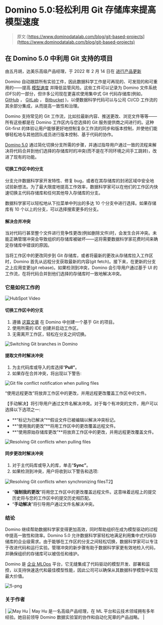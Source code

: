 # Domino 5.0:轻松利用 Git 存储库来提高模型速度

> 原文:[https://www.dominodatalab.com/blog/git-based-projects](https://www.dominodatalab.com/blog/git-based-projects)

## 在 Domino 5.0 中利用 Git 支持的项目

由五月胡，达美乐高级产品经理，于 2022 年 2 月 14 日在 [进行产品更新](/blog/tag/product-updates)

Domino 自动跟踪所有实验工件，因此数据科学工作是可再现的、可发现的和可重用的——提高 [模型速度](https://www.dominodatalab.com/blog/model-velocity) 并降低监管风险。这些工件可以记录为 Domino 文件系统(DFS)的一部分，但许多公司现在更喜欢使用集中式 Git 代码存储库(例如， [GitHub](https://github.com/) ， [GitLab](https://about.gitlab.com/) ， [Bitbucket](https://bitbucket.org/) )，以便数据科学代码可以与公司 CI/CD 工作流的其余部分集成，从而提高一致性和治理。

Domino 支持常见的 Git 工作流，比如拉最新内容、推送更改、浏览文件等等——所有这些都是在 Domino 工作区内与您选择的 Git 服务提供商之间进行的。这种 Git-first 的体验让用户能够更好地控制复杂工作流的同步和版本控制，并使他们能够轻松地与其他团队成员进行版本控制、基于代码的协作。

[Domino 5.0](https://www.dominodatalab.com/resources/introducing-domino-5.0) 通过简化切换分支所需的步骤，并通过指导用户通过一致的流程来解决将代码合并到他们选择的存储库时的冲突(而不是在不同环境之间手工跳转)，改进了现有的功能。

#### 切换工作区中的分支

分支允许数据科学家开发特性、修复 bug，或者在其存储库的封闭区域中安全地试验新想法。为了最大限度地提高工作效率，数据科学家可以在他们的工作区内快速切换主代码存储库和任何其他导入存储库的分支。

数据科学家可以轻松地从下拉菜单中列出的多达 10 个分支中进行选择。如果存储库有 10 个以上的分支，可以选择搜索更多的分支。

#### 解决合并冲突

当对代码行甚至整个文件进行竞争性更改(例如删除文件)时，会发生合并冲突。未能正确管理冲突会导致组织的存储库被破坏——这将需要数据科学家花费时间来确定存储库中错误的原因。

当将工作区中的更改同步到 Git 存储库，或者将最新的更改从存储库拉入工作区时，Domino 首先从远程分支获取最新的内容(git fetch)。接下来，在更新的分支之上应用变更(git rebase)。如果检测到冲突，Domino 会引导用户通过基于 UI 的工作流，在将代码合并到他们选择的存储库时一致地解决冲突。

### 它是如何工作的

![HubSpot Video](../Images/8f5ee12eb9ee43b7418206b37554a893.png)

#### 切换工作区中的分支

1.  遵循 [这篇文章](https://docs.dominodatalab.com/en/5.0/reference/projects/git/git_based_projects.html#create-a-git-based-project) 在 Domino 中创建一个基于 Git 的项目。
2.  使用所需的 IDE 创建并启动工作区。
3.  无需离开工作区，轻松在分支之间切换。

![Switching Git branches in Domino](../Images/95fd0d1931d8ff83a49399a3c8e67288.png)

#### 提取文件时解决冲突

1.  为主代码库或导入的库选择“**Pull”**。
2.  如果存在合并冲突，将出现以下警告:

![Git file conflict notification when pulling files](../Images/ca185fd10914e33cf4d16c81102893ba.png)

“使用远程更改”将放弃工作区中的更改，并用远程更改覆盖工作区中的文件。

【手动解决】将引导用户通过文件名解决冲突。对于每个有冲突的文件，用户可以选择以下选项之一:

*   **“标记为已解决”**假设文件已被编辑以解决冲突标记。
*   **“使用我的更改”**将用工作区中的更改覆盖远程文件。
*   **“使用原始存储库更改”**将放弃工作区中的更改，并用远程更改覆盖文件。

![Resolving Git conflicts when pulling files](../Images/3da1598b22388acf16b648df85ed0930.png)

#### 同步更改时解决冲突

1.  对于主代码库或导入的库，单击“**Sync”**。
2.  如果检测到冲突，用户将收到以下警告和选项:

![Resolving Git conflicts when synchronizing files](../Images/411293d6a29deec76477cae9141caecb.png)T2】

*   “**强制我的更改**”将用您工作区中的更改覆盖远程文件。这意味着远程上的提交历史将与您的工作区中的提交历史相匹配。
*   “**手动解决**”将引导用户通过文件名解决冲突。

### 结论

Domino 继续帮助数据科学家变得更加高效，同时帮助组织在成为模型驱动的过程中提高一致性和效率。Domino 5.0 允许数据科学家轻松地满足利用集中式代码存储库的企业级需求。由于能够在工作区的分支之间轻松切换，数据科学家可以专注于改进代码和运行实验。管理冲突的新步骤有助于数据科学家更有效地检入代码，并确保组织的存储库可以被信任和维护。

Domino 是 [企业 MLOps](https://www.dominodatalab.com/resources/a-guide-to-enterprise-mlops/) 平台，它无缝集成了代码驱动的模型开发、部署和监控，以支持快速迭代和最佳模型性能，因此公司可以确保从其数据科学模型中实现最大价值。

![5-png](../Images/83e41d165908a1876834c3810da5f776.png)

### 关于作者

| ![May Hu](../Images/12027ce19afd9fd40a5b5d5302c912cb.png) | May Hu 是一名高级产品经理，在 ML 平台和云技术领域拥有多年经验。她目前领导 Domino 数据实验室的协作和自动化宪章的产品战略。 |